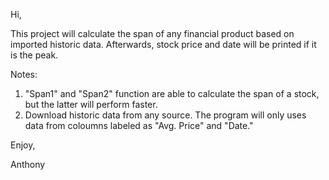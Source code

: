 Hi,

This project will calculate the span of any financial product based on imported historic data. Afterwards, stock price and date will be printed if it is the peak.

Notes:

1. "Span1" and "Span2" function are able to calculate the span of a stock, but the latter will perform faster. 
2. Download historic data from any source. The program will only uses data from coloumns labeled as "Avg. Price" and "Date."

Enjoy,

Anthony
